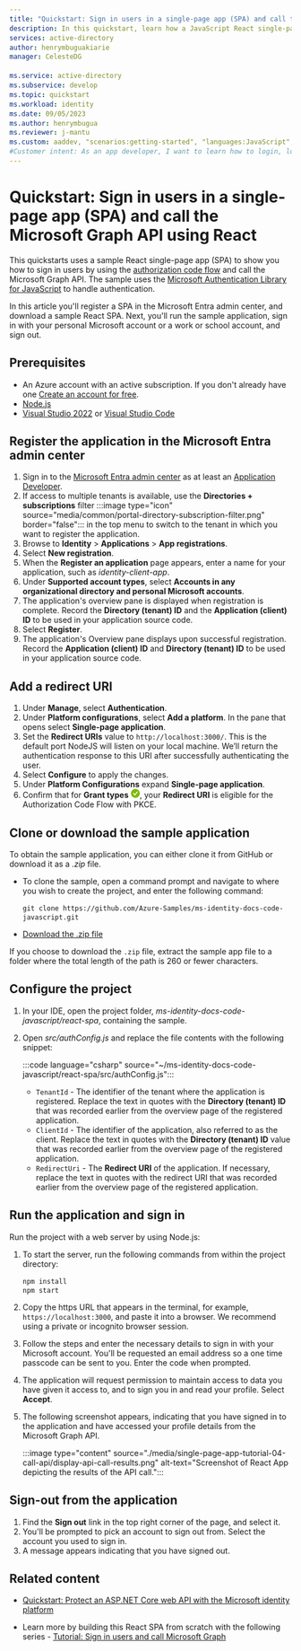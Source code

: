 ```yaml
---
title: "Quickstart: Sign in users in a single-page app (SPA) and call the Microsoft Graph API using React"
description: In this quickstart, learn how a JavaScript React single-page application (SPA) can sign in users of personal accounts, work accounts, and school accounts by using the authorization code flow and call Microsoft Graph.
services: active-directory
author: henrymbuguakiarie
manager: CelesteDG

ms.service: active-directory
ms.subservice: develop
ms.topic: quickstart
ms.workload: identity
ms.date: 09/05/2023
ms.author: henrymbugua
ms.reviewer: j-mantu
ms.custom: aaddev, "scenarios:getting-started", "languages:JavaScript", devx-track-js
#Customer intent: As an app developer, I want to learn how to login, logout, conditionally render components to authenticated users, and acquire an access token for a protected resource such as Microsoft Graph by using the Microsoft identity platform so that my JavaScript React app can sign in users of personal accounts, work accounts, and school accounts.
---
```


# Quickstart: Sign in users in a single-page app (SPA) and call the Microsoft Graph API using React

This quickstarts uses a sample React single-page app (SPA) to show you how to sign in users by using the [authorization code flow](/azure/active-directory/develop/v2-oauth2-auth-code-flow) and call the Microsoft Graph API. The sample uses the [Microsoft Authentication Library for JavaScript](/javascript/api/@azure/msal-react) to handle authentication.

In this article you'll register a SPA in the Microsoft Entra admin center, and download a sample React SPA. Next, you'll run the sample application, sign in with your personal Microsoft account or a work or school account, and sign out.

## Prerequisites

* An Azure account with an active subscription. If you don't already have one [Create an account for free](https://azure.microsoft.com/free/?WT.mc_id=A261C142F).
* [Node.js](https://nodejs.org/en/download/)
* [Visual Studio 2022](https://visualstudio.microsoft.com/vs/) or [Visual Studio Code](https://code.visualstudio.com/)

## Register the application in the Microsoft Entra admin center

1. Sign in to the [Microsoft Entra admin center](https://entra.microsoft.com) as at least an [Application Developer](../roles/permissions-reference.md#application-developer).
1. If access to multiple tenants is available, use the **Directories + subscriptions** filter :::image type="icon" source="media/common/portal-directory-subscription-filter.png" border="false"::: in the top menu to switch to the tenant in which you want to register the application.
1. Browse to **Identity** > **Applications** > **App registrations**.
1. Select **New registration**.
1. When the **Register an application** page appears, enter a name for your application, such as *identity-client-app*.
1. Under **Supported account types**, select **Accounts in any organizational directory and personal Microsoft accounts**.
1. The application's overview pane is displayed when registration is complete. Record the **Directory (tenant) ID** and the **Application (client) ID** to be used in your application source code.
1. Select **Register**.
1. The application's Overview pane displays upon successful registration. Record the **Application (client) ID** and **Directory (tenant) ID** to be used in your application source code.

## Add a redirect URI

1. Under **Manage**, select **Authentication**.
1. Under **Platform configurations**, select **Add a platform**. In the pane that opens select **Single-page application**.
1. Set the **Redirect URIs** value to `http://localhost:3000/`. This is the default port NodeJS will listen on your local machine. We’ll return the authentication response to this URI after successfully authenticating the user.
1. Select **Configure** to apply the changes.
1. Under **Platform Configurations** expand **Single-page application**.
1. Confirm that for **Grant types** ![Already configured](media/quickstart-v2-javascript/green-check.png), your **Redirect URI** is eligible for the Authorization Code Flow with PKCE.

## Clone or download the sample application

To obtain the sample application, you can either clone it from GitHub or download it as a *.zip* file.

- To clone the sample, open a command prompt and navigate to where you wish to create the project, and enter the following command:

    ```console
    git clone https://github.com/Azure-Samples/ms-identity-docs-code-javascript.git
    ```
- [Download the .zip file](https://github.com/Azure-Samples/ms-identity-docs-code-javascript/tree/main)

If you choose to download the `.zip` file, extract the sample app file to a folder where the total length of the path is 260 or fewer characters.

## Configure the project

1. In your IDE, open the project folder, *ms-identity-docs-code-javascript/react-spa*, containing the sample.
1. Open *src/authConfig.js* and replace the file contents with the following snippet:

    :::code language="csharp" source="~/ms-identity-docs-code-javascript/react-spa/src/authConfig.js":::

    * `TenantId` - The identifier of the tenant where the application is registered. Replace the text in quotes with the **Directory (tenant) ID** that was recorded earlier from the overview page of the registered application.
    * `ClientId` - The identifier of the application, also referred to as the client. Replace the text in quotes with the **Directory (tenant) ID** value that was recorded earlier from the overview page of the registered application.
    * `RedirectUri` - The **Redirect URI** of the application. If necessary, replace the text in quotes with the redirect URI that was recorded earlier from the overview page of the registered application.

## Run the application and sign in

Run the project with a web server by using Node.js:

1. To start the server, run the following commands from within the project directory:

    ```console
    npm install
    npm start
    ```
1. Copy the https URL that appears in the terminal, for example, `https://localhost:3000`, and paste it into a browser. We recommend using a private or incognito browser session.
1. Follow the steps and enter the necessary details to sign in with your Microsoft account. You'll be requested an email address so a one time passcode can be sent to you. Enter the code when prompted.
1. The application will request permission to maintain access to data you have given it access to, and to sign you in and read your profile. Select **Accept**.
1. The following screenshot appears, indicating that you have signed in to the application and have accessed your profile details from the Microsoft Graph API.

    :::image type="content" source="./media/single-page-app-tutorial-04-call-api/display-api-call-results.png" alt-text="Screenshot of React App depicting the results of the API call.":::

## Sign-out from the application

1. Find the **Sign out** link in the top right corner of the page, and select it.
1. You'll be prompted to pick an account to sign out from. Select the account you used to sign in.
1. A message appears indicating that you have signed out.

## Related content

- [Quickstart: Protect an ASP.NET Core web API with the Microsoft identity platform](./quickstart-web-api-aspnet-core-protect-api.md)

- Learn more by building this React SPA from scratch with the following series - [Tutorial: Sign in users and call Microsoft Graph](./single-page-app-tutorial-01-register-app.md)